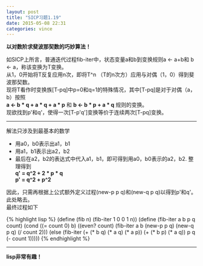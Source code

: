 ```yaml
---
layout: post
title: "SICP习题1.19"
date: 2015-05-08 22:31
categories: vince
---
```


**以对数阶求斐波那契数的巧妙算法！**

如SICP上所言，普通迭代过程fib-iter中，状态变量a和b到变换规则a <- a+b和 b <- a，称该变换为T变换。  
从1，0开始将T反复应用n次，即将T^n （T的n次方）应用与对偶（1，0）得到斐波那契数。  
现将T看作时变换族[T-pq]中p=0和q=1的特殊情况，其中[T-pq]是对于对偶（a，b）按照  
**a <- b * q + a * q + a * p** 和 **b <- b * p + a * q** 规则的变换。  
现欲找到p'和q'，使得一次[T-p'q']变换等价于连续两次[T-pq]变换。

---

解法只涉及到最基本的数学

*  用a0，b0表示出a1，b1  
*  用a1，b1表示出a2，b2
*  最后在a2，b2的表达式中代入a1，b1，即可得到用a0，b0表示的a2，b2.
   整理得到  
   **q' = q^2 + 2 * p * q**  
   **p' = q^2 + p^2**  

因此，只需再根据上公式额外定义过程(new-p p q)和(new-q p q)以得到p'和q'。此处略去。  
最终过程如下

{% highlight lisp %}
(define (fib n)
    (fib-iter 1 0 0 1 n))
(define (fib-iter a b p q count)
    (cond ((= count 0) b)
          ((even? count)
           (fib-iter a b (new-p p q) (new-q p q) (/ count 2)))
          (else (fib-iter (+ (* b q) (* a q) (* a p))
                          (+ (* b p) (* a q))
                          p
                          q
                          (- count 1)))))
{% endhighlight %}

---

**lisp非常有趣！**
